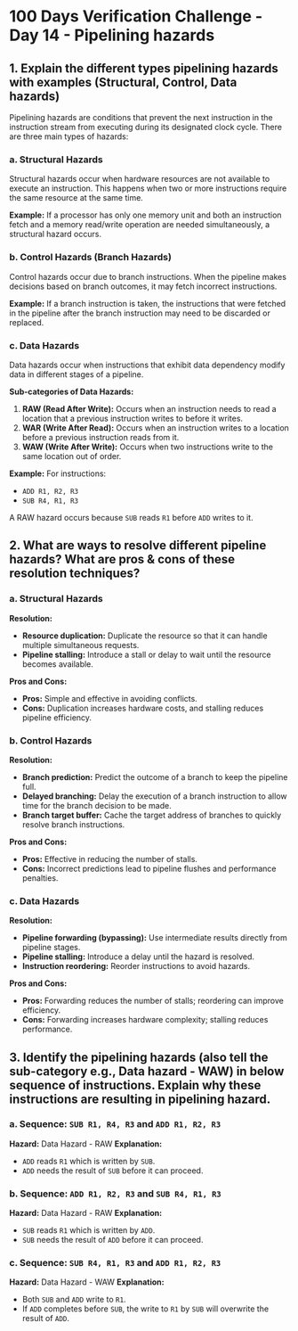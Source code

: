 # 100 Days Verification Challenge - Day 14 - Pipelining hazards

## 1. Explain the different types pipelining hazards with examples (Structural, Control, Data hazards)

Pipelining hazards are conditions that prevent the next instruction in the instruction stream from executing during its designated clock cycle. There are three main types of hazards:

### a. Structural Hazards

Structural hazards occur when hardware resources are not available to execute an instruction. This happens when two or more instructions require the same resource at the same time.

**Example:**
If a processor has only one memory unit and both an instruction fetch and a memory read/write operation are needed simultaneously, a structural hazard occurs.

### b. Control Hazards (Branch Hazards)

Control hazards occur due to branch instructions. When the pipeline makes decisions based on branch outcomes, it may fetch incorrect instructions.

**Example:**
If a branch instruction is taken, the instructions that were fetched in the pipeline after the branch instruction may need to be discarded or replaced.

### c. Data Hazards

Data hazards occur when instructions that exhibit data dependency modify data in different stages of a pipeline.

**Sub-categories of Data Hazards:**
1. **RAW (Read After Write):** Occurs when an instruction needs to read a location that a previous instruction writes to before it writes.
2. **WAR (Write After Read):** Occurs when an instruction writes to a location before a previous instruction reads from it.
3. **WAW (Write After Write):** Occurs when two instructions write to the same location out of order.

**Example:**
For instructions:
- `ADD R1, R2, R3`
- `SUB R4, R1, R3`

A RAW hazard occurs because `SUB` reads `R1` before `ADD` writes to it.

## 2. What are ways to resolve different pipeline hazards? What are pros & cons of these resolution techniques?

### a. Structural Hazards

**Resolution:**
- **Resource duplication:** Duplicate the resource so that it can handle multiple simultaneous requests.
- **Pipeline stalling:** Introduce a stall or delay to wait until the resource becomes available.

**Pros and Cons:**
- **Pros:** Simple and effective in avoiding conflicts.
- **Cons:** Duplication increases hardware costs, and stalling reduces pipeline efficiency.

### b. Control Hazards

**Resolution:**
- **Branch prediction:** Predict the outcome of a branch to keep the pipeline full.
- **Delayed branching:** Delay the execution of a branch instruction to allow time for the branch decision to be made.
- **Branch target buffer:** Cache the target address of branches to quickly resolve branch instructions.

**Pros and Cons:**
- **Pros:** Effective in reducing the number of stalls.
- **Cons:** Incorrect predictions lead to pipeline flushes and performance penalties.

### c. Data Hazards

**Resolution:**
- **Pipeline forwarding (bypassing):** Use intermediate results directly from pipeline stages.
- **Pipeline stalling:** Introduce a delay until the hazard is resolved.
- **Instruction reordering:** Reorder instructions to avoid hazards.

**Pros and Cons:**
- **Pros:** Forwarding reduces the number of stalls; reordering can improve efficiency.
- **Cons:** Forwarding increases hardware complexity; stalling reduces performance.

## 3. Identify the pipelining hazards (also tell the sub-category e.g., Data hazard - WAW) in below sequence of instructions. Explain why these instructions are resulting in pipelining hazard.

### a. Sequence: `SUB R1, R4, R3` and `ADD R1, R2, R3`

**Hazard:** Data Hazard - RAW
**Explanation:**
- `ADD` reads `R1` which is written by `SUB`.
- `ADD` needs the result of `SUB` before it can proceed.

### b. Sequence: `ADD R1, R2, R3` and `SUB R4, R1, R3`

**Hazard:** Data Hazard - RAW
**Explanation:**
- `SUB` reads `R1` which is written by `ADD`.
- `SUB` needs the result of `ADD` before it can proceed.

### c. Sequence: `SUB R4, R1, R3` and `ADD R1, R2, R3`

**Hazard:** Data Hazard - WAW
**Explanation:**
- Both `SUB` and `ADD` write to `R1`.
- If `ADD` completes before `SUB`, the write to `R1` by `SUB` will overwrite the result of `ADD`.
